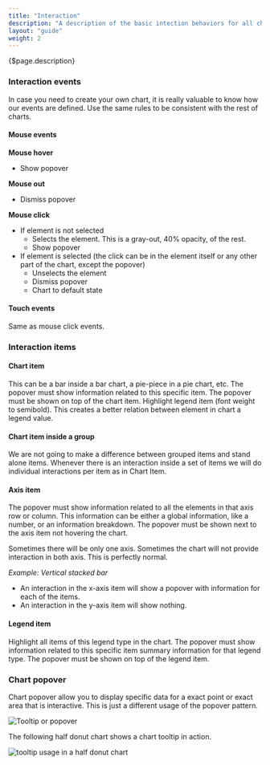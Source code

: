 ```yaml
---
title: "Interaction"
description: "A description of the basic intection behaviors for all charts so the user always know what to expect."
layout: "guide"
weight: 2
---
```


<div class="page-description">{$page.description}</div>

### Interaction events

In case you need to create your own chart, it is really valuable to know how our events are defined. Use the same rules to be consistent with the rest of charts.

#### Mouse events

**Mouse hover**
* Show popover

**Mouse out**
* Dismiss popover

**Mouse click**
* If element is not selected
    * Selects the element. This is a gray-out, 40% opacity, of the rest.
    * Show popover
* If element is selected (the click can be in the element itself or any other part of the chart, except the popover)
    * Unselects the element
    * Dismiss popover
    * Chart to default state

#### Touch events
Same as mouse click events.

### Interaction items

#### Chart item

This can be a bar inside a bar chart, a pie-piece in a pie chart, etc.
The popover must show information related to this specific item.
The popover must be shown on top of the chart item.
Highlight legend item (font weight to semibold). This creates a better relation between element in chart a legend value.

#### Chart item inside a group

We are not going to make a difference between grouped items and stand alone items. Whenever there is an interaction inside a set of items we will do individual interactions per item as in Chart Item.

#### Axis item

The popover must show information related to all the elements in that axis row or column. This information can be either a global information, like a number, or an information breakdown.
The popover must be shown next to the axis item not hovering the chart.

Sometimes there will be only one axis. Sometimes the chart will not provide interaction in both axis. This is perfectly normal.

*Example: Vertical stacked bar*
* An interaction in the x-axis item will show a popover with information for each of the items.
* An interaction in the y-axis item will show nothing.

#### Legend item

Highlight all items of this legend type in the chart.
The popover must show information related to this specific item summary information for that legend type.
The popover must be shown on top of the legend item.


### Chart popover

Chart popover allow you to display specific data for a exact point or exact area that is interactive. This is just a different usage of the popover pattern.

![Tooltip or popover](../../../images/ChartBubble.png)

The following half donut chart shows a chart tooltip in action.

![tooltip usage in a half donut chart](../../../images/ChartBubbleExample.png)
